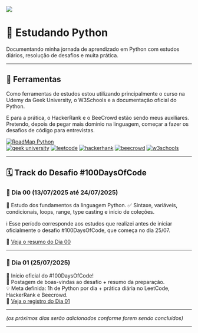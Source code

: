 
<img src="https://github.com/gabriellesote/Python/blob/main/banners.jpg"/>

# 🫡 Estudando Python

Documentando minha jornada de aprendizado em Python com estudos diários, resolução de desafios e muita prática.

---

## 🔧 Ferramentas
 
<p>Como ferramentas de estudos estou utilizando principalmente o curso na Udemy da Geek University, o W3Schools e a documentação oficial do Python.
  
E para a prática, o HackerRank e o BeeCrowd estão sendo meus auxiliares. Pretendo, depois de pegar mais domínio na linguagem, começar a fazer os desafios de código para entrevistas.
</p>

[![RoadMap Python](https://img.shields.io/badge/RoadMap_Python-blue?style=for-the-badge&logo=roadmapdotsh)](https://roadmap.sh/python?s=658d8775ae22c12523ebadb1)  
[![geek university](https://img.shields.io/badge/geek_university-white?style=for-the-badge&logo=udemy)](https://www.udemy.com/user/geek-university/?srsltid=AfmBOopg1_r0tGrRPB95kd3pSuxhSYfjrqHvqyFY0VQ2cODRc8zkyDXC)
[![leetcode](https://img.shields.io/badge/leetcode-black?style=for-the-badge&logo=leetcode)](https://leetcode.com/)
[![hackerhank](https://img.shields.io/badge/hackerhank-black?style=for-the-badge&logo=hackerrank)](https://www.hackerrank.com/profile/gabrielle_sote)
[![beecrowd](https://img.shields.io/badge/beecrowd-yellow?style=for-the-badge&logo=beecrowd)](https://judge.beecrowd.com/pt/profile/982212)
[![w3schools](https://img.shields.io/badge/w3schools-black?style=for-the-badge&logo=w3schools)](https://www.w3schools.com/python/default.asp)

---

## 🗓️ Track do Desafio #100DaysOfCode

### 📘 Dia 00 (13/07/2025 até 24/07/2025)

📌 Estudo dos fundamentos da linguagem Python.
✅ Sintaxe, variáveis, condicionais, loops, range, type casting e início de coleções.

ℹ️ Esse período corresponde aos estudos que realizei antes de iniciar oficialmente o desafio #100DaysOfCode, que começa no dia 25/07.

🔗 [Veja o resumo do Dia 00](https://github.com/gabriellesote/Python/tree/main/day00)

---

### 📗 Dia 01 (25/07/2025)
🚀 Início oficial do #100DaysOfCode!  
📌 Postagem de boas-vindas ao desafio + resumo da preparação.  
💡 Meta definida: 1h de Python por dia + prática diária no LeetCode, HackerRank e Beecrowd.  
🔗 [Veja o registro do Dia 01](https://github.com/gabriellesote/Python/tree/main/day01)

---

*(os próximos dias serão adicionados conforme forem sendo concluídos)*

---

